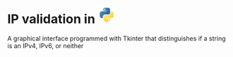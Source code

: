 # IP validation in <a href="https://www.python.org" target="_blank" rel="noreferrer"> <img src="https://raw.githubusercontent.com/devicons/devicon/master/icons/python/python-original.svg" alt="python" width="40" height="40"/> </a>
A graphical interface programmed with Tkinter that distinguishes if a string is an IPv4, IPv6, or neither
